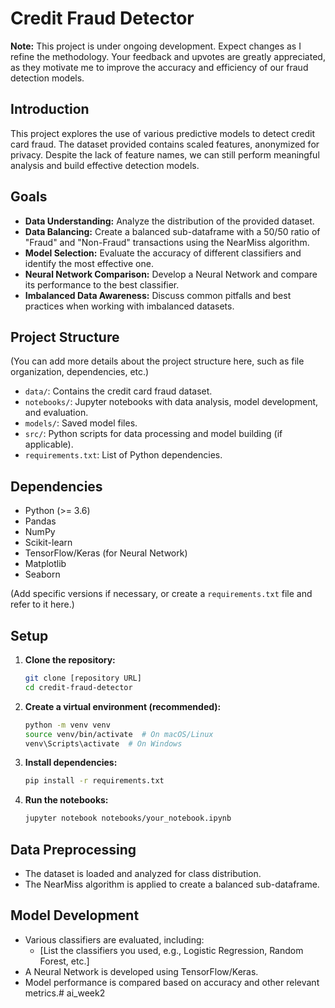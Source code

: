 # Credit Fraud Detector

**Note:** This project is under ongoing development. Expect changes as I refine the methodology. Your feedback and upvotes are greatly appreciated, as they motivate me to improve the accuracy and efficiency of our fraud detection models.

## Introduction

This project explores the use of various predictive models to detect credit card fraud. The dataset provided contains scaled features, anonymized for privacy. Despite the lack of feature names, we can still perform meaningful analysis and build effective detection models.

## Goals

* **Data Understanding:** Analyze the distribution of the provided dataset.
* **Data Balancing:** Create a balanced sub-dataframe with a 50/50 ratio of "Fraud" and "Non-Fraud" transactions using the NearMiss algorithm.
* **Model Selection:** Evaluate the accuracy of different classifiers and identify the most effective one.
* **Neural Network Comparison:** Develop a Neural Network and compare its performance to the best classifier.
* **Imbalanced Data Awareness:** Discuss common pitfalls and best practices when working with imbalanced datasets.

## Project Structure

(You can add more details about the project structure here, such as file organization, dependencies, etc.)

* `data/`: Contains the credit card fraud dataset.
* `notebooks/`: Jupyter notebooks with data analysis, model development, and evaluation.
* `models/`: Saved model files.
* `src/`: Python scripts for data processing and model building (if applicable).
* `requirements.txt`: List of Python dependencies.

## Dependencies

* Python (>= 3.6)
* Pandas
* NumPy
* Scikit-learn
* TensorFlow/Keras (for Neural Network)
* Matplotlib
* Seaborn

(Add specific versions if necessary, or create a `requirements.txt` file and refer to it here.)

## Setup

1.  **Clone the repository:**

    ```bash
    git clone [repository URL]
    cd credit-fraud-detector
    ```

2.  **Create a virtual environment (recommended):**

    ```bash
    python -m venv venv
    source venv/bin/activate  # On macOS/Linux
    venv\Scripts\activate  # On Windows
    ```

3.  **Install dependencies:**

    ```bash
    pip install -r requirements.txt
    ```

4.  **Run the notebooks:**

    ```bash
    jupyter notebook notebooks/your_notebook.ipynb
    ```

## Data Preprocessing

* The dataset is loaded and analyzed for class distribution.
* The NearMiss algorithm is applied to create a balanced sub-dataframe.

## Model Development

* Various classifiers are evaluated, including:
    * [List the classifiers you used, e.g., Logistic Regression, Random Forest, etc.]
* A Neural Network is developed using TensorFlow/Keras.
* Model performance is compared based on accuracy and other relevant metrics.# ai_week2
